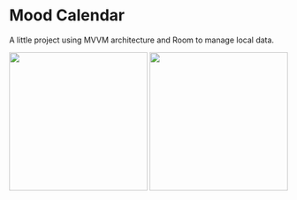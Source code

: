 # Mood Calendar 

A little project using MVVM architecture and Room to manage local data.

<p align="center">
<img src="https://github.com/rodrigonovoas/mood-calendar-app-android/assets/49367885/abb175e0-d999-411e-a740-6ec580067605" width="250">
<img src="https://github.com/rodrigonovoas/mood-calendar-app-android/assets/49367885/ed0e26d4-f421-4345-bfee-2a59cbd97fca" width="250">
</p>
